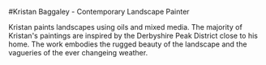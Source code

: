 #Kristan Baggaley - Contemporary Landscape Painter

Kristan paints landscapes using oils and mixed media. The majority of Kristan's paintings are inspired by the Derbyshire Peak District close to his home. The work embodies the rugged beauty of the landscape and the vagueries of the ever changeing weather.
